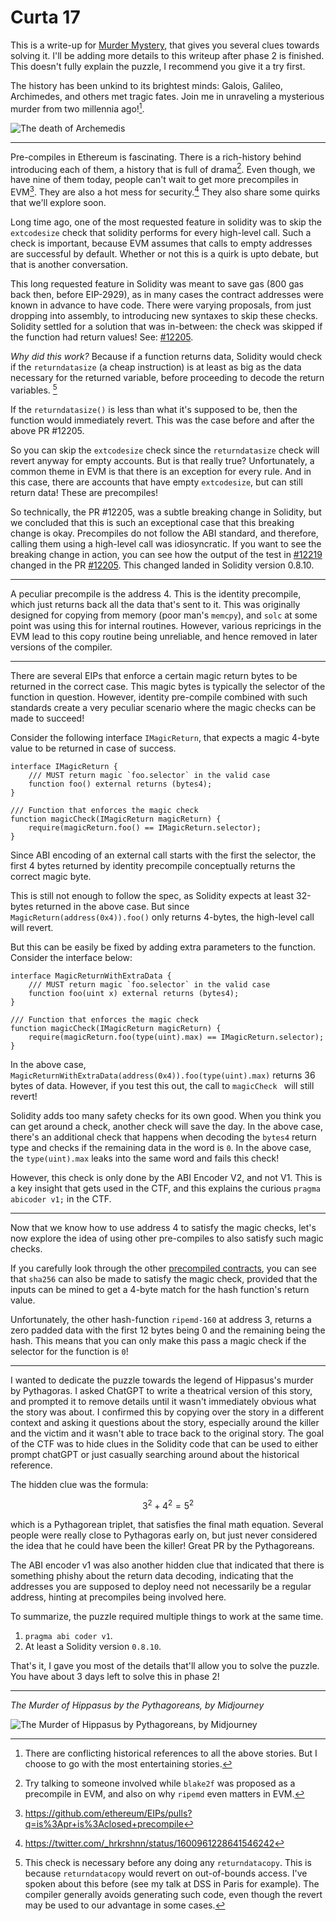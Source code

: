 # Curta 17

This is a write-up for [Murder Mystery](https://www.curta.wtf/puzzle/17), that gives you several
clues towards solving it. I'll be adding more details to this writeup after phase 2 is finished. This doesn't fully explain the puzzle, I recommend you give it a try first.

The history has been unkind to its brightest minds: Galois, Galileo, Archimedes, and others met
tragic fates. Join me in unraveling a mysterious murder from two millennia ago![^warning].

![The death of Archemedis](https://math.nyu.edu/~crorres/Archimedes/Death/Degeorge/degeorge.png)

--------

Pre-compiles in Ethereum is fascinating. There is a rich-history behind introducing each of them, a
history that is full of drama[^blake]. Even though, we have nine of them today, people can't wait to
get more precompiles in EVM[^EIPS]. They are also a hot mess for security.[^modexp] They also share
some quirks that we'll explore soon.


Long time ago, one of the most requested feature in solidity was to skip the `extcodesize` check
that solidity performs for every high-level call. Such a check is important, because EVM assumes
that calls to empty addresses are successful by default. Whether or not this is a quirk is upto debate, but that is another conversation.

This long requested feature in Solidity was meant to save gas (800 gas back then, before EIP-2929),
as in many cases the contract addresses were known in advance to have code. There were varying
proposals, from just dropping into assembly, to introducing new syntaxes to skip these
checks. Solidity settled for a solution that was in-between: the check was skipped if the function
had return values! See: [#12205](https://github.com/ethereum/solidity/pull/12205).

*Why did this work?* Because if a function returns data, Solidity would check if the
`returndatasize` (a cheap instruction) is at least as big as the data necessary for the returned
variable, before proceeding to decode the return variables. [^returndatasize]

If the `returndatasize()` is less than what it's supposed to be, then the function would immediately
revert. This was the case before and after the above PR #12205.

So you can skip the `extcodesize` check since the `returndatasize` check will revert anyway for empty
accounts. But is that really true? Unfortunately, a common theme in EVM is that there is an exception for
every rule. And in this case, there are accounts that have empty `extcodesize`, but can still return
data! These are precompiles!

So technically, the PR #12205, was a subtle breaking change in Solidity, but we concluded that this
is such an exceptional case that this breaking change is okay. Precompiles do not follow the ABI
standard, and therefore, calling them using a high-level call was idiosyncratic. If you want to see
the breaking change in action, you can see how the output of the test in
[#12219](https://github.com/ethereum/solidity/pull/12219/files) changed in the PR
[#12205](https://github.com/ethereum/solidity/pull/12205/files#diff-99e5627b1eba2ab69b09bafbc9d5001b7d7f899cf6d136477441715159b129c2).
This changed landed in Solidity version 0.8.10.

---------------

A peculiar precompile is the address 4. This is the identity precompile, which just returns back all
the data that's sent to it. This was originally designed for copying from memory (poor man's
`memcpy`), and `solc` at some point was using this for internal routines. However, various repricings
in the EVM lead to this copy routine being unreliable, and hence removed in later versions of the compiler.

----------------

There are several EIPs that enforce a certain magic return bytes to be returned in the correct case. This magic bytes is typically the selector of the function in question. However, identity
pre-compile combined with such standards create a very peculiar scenario where the magic checks can be made to succeed!

Consider the following interface `IMagicReturn`, that expects a magic 4-byte value to be returned in case of success.

```solidity
interface IMagicReturn {
    /// MUST return magic `foo.selector` in the valid case
    function foo() external returns (bytes4);
}

/// Function that enforces the magic check
function magicCheck(IMagicReturn magicReturn) {
    require(magicReturn.foo() == IMagicReturn.selector);
}
```

Since ABI encoding of an external call starts with the first the selector, the first 4 bytes
returned by identity precompile conceptually returns the correct magic byte.

This is still not enough to follow the spec, as Solidity expects at least 32-bytes returned in the
above case. But since `MagicReturn(address(0x4)).foo()` only returns 4-bytes, the high-level call
will revert.

But this can be easily be fixed by adding extra parameters to the function. Consider the interface below:

```solidity
interface MagicReturnWithExtraData {
    /// MUST return magic `foo.selector` in the valid case
    function foo(uint x) external returns (bytes4);
}

/// Function that enforces the magic check
function magicCheck(IMagicReturn magicReturn) {
    require(magicReturn.foo(type(uint).max) == IMagicReturn.selector);
}
```

In the above case, `MagicReturnWithExtraData(address(0x4)).foo(type(uint).max)` returns 36 bytes of
data. However, if you test this out, the call to `magicCheck ` will still revert!

Solidity adds too many safety checks for its own good. When you think you can get around a check, another
check will save the day. In the above case, there's an additional check that happens when decoding the `bytes4` return
type and checks if the remaining data in the word is `0`. In the above case, the `type(uint).max`
leaks into the same word and fails this check!

However, this check is only done by the ABI Encoder V2, and not V1. This is a key insight that gets used in the CTF, and this explains the curious `pragma abicoder v1;` in the CTF.

------

Now that we know how to use address 4 to satisfy the magic checks, let's now explore the idea of
using other pre-compiles to also satisfy such magic checks.

If you carefully look through the other [precompiled contracts](https://www.evm.codes/precompiled),
you can see that `sha256` can also be made to satisfy the magic check, provided that the inputs can
be mined to get a 4-byte match for the hash function's return value.

Unfortunately, the other hash-function `ripemd-160` at address 3, returns a zero padded data with
the first 12 bytes being 0 and the remaining being the hash. This means that you can only make this
pass a magic check if the selector for the function is `0`!

----

I wanted to dedicate the puzzle towards the legend of Hippasus's murder by Pythagoras. I asked
ChatGPT to write a theatrical version of this story, and prompted it to remove details until it
wasn't immediately obvious what the story was about. I confirmed this by copying over the story in a
different context and asking it questions about the story, especially around the killer and the
victim and it wasn't able to trace back to the original story. The goal of the CTF was to hide clues in the Solidity code that can be used to either prompt
chatGPT or just casually searching around about the historical reference.

The hidden clue was the formula:

$$3^2 + 4^2 = 5^2$$

which is a Pythagorean triplet, that satisfies the final math equation. Several people were really close to Pythagoras early on, but just never considered the idea that he could have been the killer! Great PR by the Pythagoreans.

The ABI encoder v1 was also another hidden clue that indicated that there is something phishy about
the return data decoding, indicating that the addresses you are supposed to deploy need not
necessarily be a regular address, hinting at precompiles being involved here.

To summarize, the puzzle required multiple things to work at the same time.

1. `pragma abi coder v1`.
2. At least a Solidity version `0.8.10`.


That's it, I gave you most of the details that'll allow you to solve the puzzle. You have about 3 days left to solve this in phase 2!

---

*The Murder of Hippasus by the Pythagoreans, by Midjourney*

![The Murder of Hippasus by Pythagoreans, by
Midjourney](https://user-images.githubusercontent.com/13174375/266861242-8ab79fc0-b58b-4375-9368-e748dd48ce24.png)



[^warning]: There are conflicting historical references to all the above stories. But I choose to go with the
    most entertaining stories.

[^EIPS]: https://github.com/ethereum/EIPs/pulls?q=is%3Apr+is%3Aclosed+precompile

[^blake]: Try talking to someone involved while `blake2f` was proposed as a precompile in EVM, and
    also on why `ripemd` even matters in EVM.

[^modexp]: https://twitter.com/_hrkrshnn/status/1600961228641546242

[^returndatasize]: This check is necessary before any doing any `returndatacopy`. This is because
    `returndatacopy` would revert on out-of-bounds access. I've spoken about this before (see my
    talk at DSS in Paris for example). The compiler generally avoids generating such code, even
    though the revert may be used to our advantage in some cases.

[^lowering]: This savings decreased to just 100 after changes introduced in EIP-2929.
